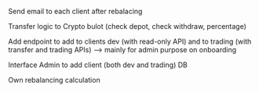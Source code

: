 Send email to each client after rebalacing

Transfer logic to Crypto bulot (check depot, check withdraw, percentage)

Add endpoint to add to clients dev (with read-only API) and to trading (with transfer and trading APIs)
    --> mainly for admin purpose on onboarding

Interface Admin to add client (both dev and trading) DB

Own rebalancing calculation